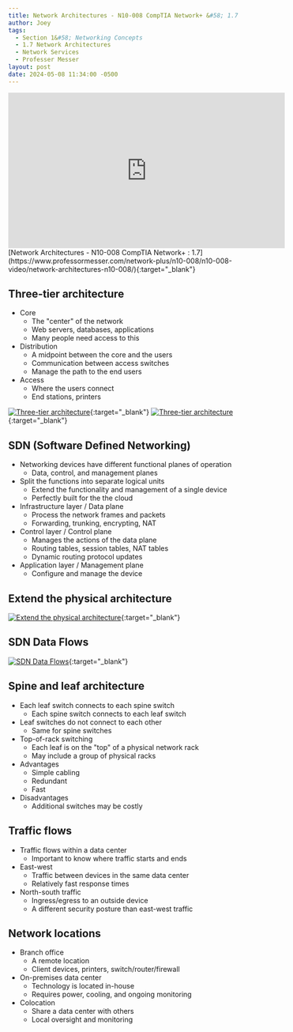 ```yaml
---
title: Network Architectures - N10-008 CompTIA Network+ &#58; 1.7
author: Joey
tags:
  - Section 1&#58; Networking Concepts
  - 1.7 Network Architectures
  - Network Services
  - Professer Messer 
layout: post
date: 2024-05-08 11:34:00 -0500
---
```


<div class="container">
    <iframe class="responsive-iframe" width="560" height="315" src="https://www.youtube.com/embed/23H0nA-_4YE?si=LGZrPx1IAcO239uT&amp;start=100" title="YouTube video player" frameborder="0" allow="accelerometer; autoplay; clipboard-write; encrypted-media; gyroscope; picture-in-picture; web-share" referrerpolicy="strict-origin-when-cross-origin" allowfullscreen></iframe>
</div>
[Network Architectures - N10-008 CompTIA Network+ : 1.7](https://www.professormesser.com/network-plus/n10-008/n10-008-video/network-architectures-n10-008/){:target="_blank"}

## Three-tier architecture 
- Core
    - The "center" of the network
    - Web servers, databases, applications
    - Many people need access to this
- Distribution
    - A midpoint between the core and the users
    - Communication between access switches
    - Manage the path to the end users
- Access
    - Where the users connect
    - End stations, printers

[![Three-tier architecture]({{site.baseurl}}/img/three-tier-architecture.png)](#){:target="_blank"}
[![Three-tier architecture]({{site.baseurl}}/img/three-tier-architecture1.png)](#){:target="_blank"}

## SDN (Software Defined Networking)
- Networking devices have different functional planes of operation
    - Data, control, and management planes
- Split the functions into separate logical units
    - Extend the functionality and management of a single device 
    - Perfectly built for the the cloud
- Infrastructure layer / Data plane
    - Process the network frames and packets
    - Forwarding, trunking, encrypting, NAT
- Control layer / Control plane
    - Manages the actions of the data plane
    - Routing tables, session tables, NAT tables
    - Dynamic routing protocol updates
- Application layer / Management plane
    - Configure and manage the device

## Extend the physical architecture
[![Extend the physical architecture]({{site.baseurl}}/img/extend_the_physical_architecture.png)](#){:target="_blank"}

## SDN Data Flows
[![SDN Data Flows]({{site.baseurl}}/img/sdn_data_flows.png)](#){:target="_blank"}

## Spine and leaf architecture
- Each leaf switch connects to each spine switch
    - Each spine switch connects to each leaf switch
- Leaf switches do not connect to each other
    - Same for spine switches
- Top-of-rack switching
    - Each leaf is on the "top" of a physical network rack
    - May include a group of physical racks
- Advantages
    - Simple cabling
    - Redundant
    - Fast
- Disadvantages
    - Additional switches may be costly

## Traffic flows
- Traffic flows within a data center
    - Important to know where traffic starts and ends
- East-west
    - Traffic between devices in the same data center
    - Relatively fast response times
- North-south traffic
    - Ingress/egress to an outside device
    - A different security posture than east-west traffic

## Network locations
- Branch office
    - A remote location
    - Client devices, printers, switch/router/firewall
- On-premises data center
    - Technology is located in-house
    - Requires power, cooling, and ongoing monitoring
- Colocation
    - Share a data center with others
    - Local oversight and monitoring